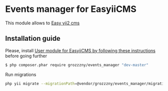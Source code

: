 Events manager for EasyiiCMS 
==============================

This module allows to [Easy yii2 cms](http://github.com/noumo/easyii) 

## Installation guide

Please, install [User module for EasyiiCMS by following these instructions](https://github.com/grozzzny/soc_link) before going further

```bash
$ php composer.phar require grozzzny/events_manager "dev-master"
```

Run migrations
```bash
php yii migrate --migrationPath=@vendor/grozzzny/events_manager/migrations
```
